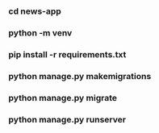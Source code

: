 ### cd news-app
### python -m venv <myenvname>
### pip install -r requirements.txt
### python manage.py makemigrations
### python manage.py migrate
### python manage.py runserver
